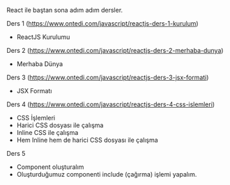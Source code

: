 React ile baştan sona adım adım dersler.

Ders 1 (https://www.ontedi.com/javascript/reactjs-ders-1-kurulum)
- ReactJS Kurulumu

Ders 2 (https://www.ontedi.com/javascript/reactjs-ders-2-merhaba-dunya)
- Merhaba Dünya

Ders 3 (https://www.ontedi.com/javascript/reactjs-ders-3-jsx-formati)
- JSX Formatı

Ders 4 (https://www.ontedi.com/javascript/reactjs-ders-4-css-islemleri)
- CSS İşlemleri
- Harici CSS dosyası ile çalışma
- Inline CSS ile çalışma
- Hem Inline hem de harici CSS dosyası ile çalışma

Ders 5
- Component oluşturalım
- Oluşturduğumuz componenti include (çağırma) işlemi yapalım.
